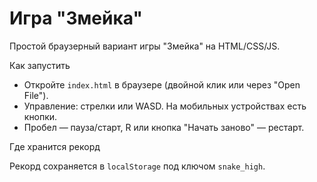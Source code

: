# Игра "Змейка"

Простой браузерный вариант игры "Змейка" на HTML/CSS/JS.

Как запустить

- Откройте `index.html` в браузере (двойной клик или через "Open File").
- Управление: стрелки или WASD. На мобильных устройствах есть кнопки.
- Пробел — пауза/старт, R или кнопка "Начать заново" — рестарт.

Где хранится рекорд

Рекорд сохраняется в `localStorage` под ключом `snake_high`.
